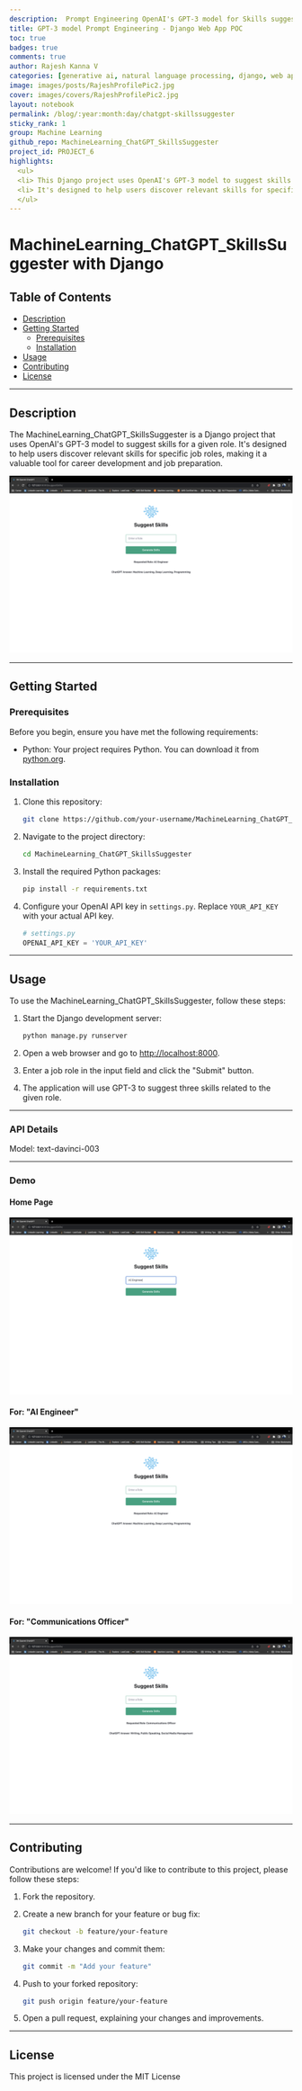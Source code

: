 ```yaml
---
description:  Prompt Engineering OpenAI's GPT-3 model for Skills suggestion
title: GPT-3 model Prompt Engineering - Django Web App POC 
toc: true
badges: true
comments: true
author: Rajesh Kanna V
categories: [generative ai, natural language processing, django, web app, prompt engineering]
image: images/posts/RajeshProfilePic2.jpg
cover: images/covers/RajeshProfilePic2.jpg
layout: notebook
permalink: /blog/:year:month:day/chatgpt-skillssuggester
sticky_rank: 1
group: Machine Learning
github_repo: MachineLearning_ChatGPT_SkillsSuggester
project_id: PROJECT_6
highlights: 
  <ul>
  <li> This Django project uses OpenAI's GPT-3 model to suggest skills for a given role. It's designed to help users discover relevant skills for specific job roles, making it a valuable tool for career development and job preparation. </li>
  <li> It's designed to help users discover relevant skills for specific job roles, making it a valuable tool for career development and job preparation. </li>
  </ul>
---
```

# MachineLearning_ChatGPT_SkillsSuggester with Django

## Table of Contents

- [Description](#description)
- [Getting Started](#getting-started)
  - [Prerequisites](#prerequisites)
  - [Installation](#installation)
- [Usage](#usage)
- [Contributing](#contributing)
- [License](#license)

---

## Description

The MachineLearning_ChatGPT_SkillsSuggester is a Django project that uses OpenAI's GPT-3 model to suggest skills for a given role. It's designed to help users discover relevant skills for specific job roles, making it a valuable tool for career development and job preparation.

![alt text](https://github.com/vrajeshtrichy/MachineLearning_ChatGPT_SkillsSuggester/blob/master/Results/Result2.png "Results for AI Engineer")

---

## Getting Started

### Prerequisites

Before you begin, ensure you have met the following requirements:

- Python: Your project requires Python. You can download it from [python.org](https://www.python.org/downloads/).

### Installation

1. Clone this repository:

   ```bash
   git clone https://github.com/your-username/MachineLearning_ChatGPT_SkillsSuggester.git
   ```

2. Navigate to the project directory:

   ```bash
   cd MachineLearning_ChatGPT_SkillsSuggester
   ```

3. Install the required Python packages:

   ```bash
   pip install -r requirements.txt
   ```

4. Configure your OpenAI API key in `settings.py`. Replace `YOUR_API_KEY` with your actual API key.

   ```python
   # settings.py
   OPENAI_API_KEY = 'YOUR_API_KEY'
   ```

---

## Usage

To use the MachineLearning_ChatGPT_SkillsSuggester, follow these steps:

1. Start the Django development server:

   ```bash
   python manage.py runserver
   ```

2. Open a web browser and go to [http://localhost:8000](http://localhost:8000).

3. Enter a job role in the input field and click the "Submit" button.

4. The application will use GPT-3 to suggest three skills related to the given role.

---
### API Details
Model: text-davinci-003

---

### Demo

#### Home Page
![alt text](https://github.com/vrajeshtrichy/MachineLearning_ChatGPT_SkillsSuggester/blob/master/Results/Result1.png "Searching")

#### For: "AI Engineer"

![alt text](https://github.com/vrajeshtrichy/MachineLearning_ChatGPT_SkillsSuggester/blob/master/Results/Result2.png "Results for AI Engineer")

#### For: "Communications Officer"

![alt text](https://github.com/vrajeshtrichy/MachineLearning_ChatGPT_SkillsSuggester/blob/master/Results/Result3.png "Results for Communications Officer")

---

## Contributing

Contributions are welcome! If you'd like to contribute to this project, please follow these steps:

1. Fork the repository.

2. Create a new branch for your feature or bug fix:

   ```bash
   git checkout -b feature/your-feature
   ```

3. Make your changes and commit them:

   ```bash
   git commit -m "Add your feature"
   ```

4. Push to your forked repository:

   ```bash
   git push origin feature/your-feature
   ```

5. Open a pull request, explaining your changes and improvements.

---

## License

This project is licensed under the MIT License
